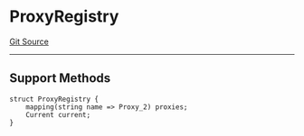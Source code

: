 # ProxyRegistry
[Git Source](https://github.com/metacontract/mc/blob/main/src/devkit/Flattened.sol)

---------------------
Support Methods
-----------------------


```solidity
struct ProxyRegistry {
    mapping(string name => Proxy_2) proxies;
    Current current;
}
```

